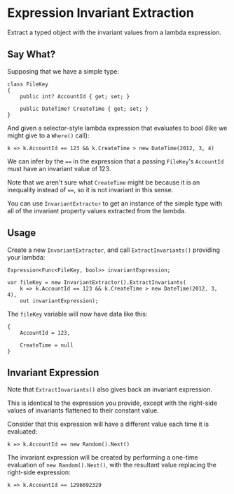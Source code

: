 # Expression Invariant Extraction

Extract a typed object with the invariant values from a lambda expression.

## Say What?

Supposing that we have a simple type:
```
class FileKey
{
    public int? AccountId { get; set; }

    public DateTime? CreateTime { get; set; }
}
```
And given a selector-style lambda expression that evaluates to bool (like we might give to a `Where()` call):
```
k => k.AccountId == 123 && k.CreateTime > new DateTime(2012, 3, 4)
```
We can infer by the `==` in the expression that a passing `FileKey`'s `AccountId` must have an invariant value of 123. 

Note that we aren't sure what `CreateTime` might be because it is an inequality instead of `==`, so it is not invariant in this sense.

You can use `InvariantExtractor` to get an instance of the simple type with all of the invariant property values extracted from the lambda.

## Usage

Create a new `InvariantExtractor`, and call `ExtractInvariants()` providing your lambda:
```
Expression<Func<FileKey, bool>> invariantExpression;

var fileKey = new InvariantExtractor().ExtractInvariants(
    k => k.AccountId == 123 && k.CreateTime > new DateTime(2012, 3, 4),
    out invariantExpression);
```
The `fileKey` variable will now have data like this:
```
{
    AccountId = 123,

    CreateTime = null
}
```

## Invariant Expression

Note that `ExtractInvariants()` also gives back an invariant expression.

This is identical to the expression you provide, except with the right-side values of invariants flattened to their constant value.

Consider that this expression will have a different value each time it is evaluated:
```
k => k.AccountId == new Random().Next()
```
The invariant expression will be created by performing a one-time evaluation of `new Random().Next()`, with the resultant value replacing the right-side expression:
```
k => k.AccountId == 1296692329
```
